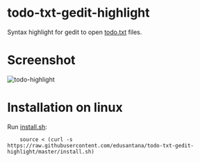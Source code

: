 # todo-txt-gedit-highlight

Syntax highlight for gedit to open [todo.txt](https://github.com/todotxt/todo.txt-cli) files.

# Screenshot

![todo-highlight](https://user-images.githubusercontent.com/3603111/54614125-aa771400-4a3a-11e9-9be6-254a9887b1ad.png)

# Installation on linux

Run [install.sh](https://github.com/edusantana/todo-txt-gedit-highlight/blob/master/install.sh):

        source < (curl -s https://raw.githubusercontent.com/edusantana/todo-txt-gedit-highlight/master/install.sh)
